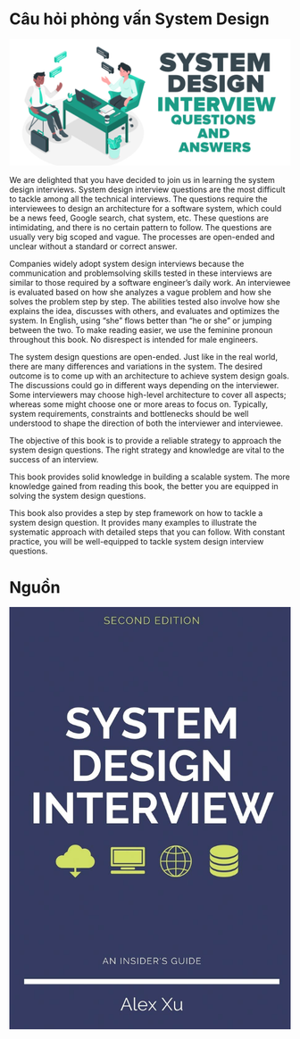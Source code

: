 # Câu hỏi phỏng vấn System Design

![sdi](./assets/qa.png)

We are delighted that you have decided to join us in learning the system design interviews.
System design interview questions are the most difficult to tackle among all the technical interviews. The questions require the interviewees to design an architecture for a software system, which could be a news feed, Google search, chat system, etc. These questions are intimidating, and there is no certain pattern to follow. The questions are usually very big scoped and vague. The processes are open-ended and unclear without a standard or correct answer.


Companies widely adopt system design interviews because the communication and problemsolving skills tested in these interviews are similar to those required by a software engineer’s daily work. An interviewee is evaluated based on how she analyzes a vague problem and how she solves the problem step by step. The abilities tested also involve how she explains the idea, discusses with others, and evaluates and optimizes the system. In English, using “she” flows better than “he or she” or jumping between the two. To make reading easier, we use the feminine pronoun throughout this book. No disrespect is intended for male engineers. 

The system design questions are open-ended. Just like in the real world, there are many differences and variations in the system. The desired outcome is to come up with an architecture to achieve system design goals. The discussions could go in different ways depending on the interviewer. Some interviewers may choose high-level architecture to cover all aspects; whereas some might choose one or more areas to focus on. Typically, system requirements, constraints and bottlenecks should be well understood to shape the direction of both the interviewer and interviewee. 

The objective of this book is to provide a reliable strategy to approach the system design questions. The right strategy and knowledge are vital to the success of an interview.

This book provides solid knowledge in building a scalable system. The more knowledge gained from reading this book, the better you are equipped in solving the system design questions.

This book also provides a step by step framework on how to tackle a system design question. It provides many examples to illustrate the systematic approach with detailed steps that you can follow. With constant practice, you will be well-equipped to tackle system design interview questions.

# Nguồn

![book](./assets/sdi.jpg)